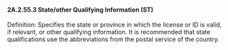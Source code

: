 #### 2A.2.55.3 State/other Qualifying Information (ST)

Definition: Specifies the state or province in which the license or ID is valid, if relevant, or other qualifying information. It is recommended that state qualifications use the abbreviations from the postal service of the country.
